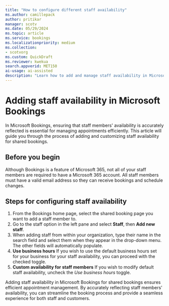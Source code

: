 ```yaml
---  
title: "How to configure different staff availability"  
ms.author: camillepack
author: pritikar
manager: scotv
ms.date: 05/29/2024  
ms.topic: article
ms.service: bookings
ms.localizationpriority: medium
ms.collection:
- scotvorg
ms.custom: QuickDraft  
ms.reviewer: kwekua  
search.appverid: MET150  
ai-usage: ai-assisted 
description: "Learn how to add and manage staff availability in Microsoft Bookings for efficient appointment scheduling." 
---
```


# Adding staff availability in Microsoft Bookings

In Microsoft Bookings, ensuring that staff members' availability is accurately reflected is essential for managing appointments efficiently. This article will guide you through the process of adding and customizing staff availability for shared bookings.

## Before you begin

Although Bookings is a feature of Microsoft 365, not all of your staff members are required to have a Microsoft 365 account. All staff members must have a valid email address so they can receive bookings and schedule changes.

## Steps for configuring staff availability

1. From the Bookings home page, select the shared booking page you want to add a staff member to.
2. Go to the staff option in the left pane and select **Staff**, then **Add new staff**.
3. When adding staff from within your organization, type their name in the search field and select them when they appear in the drop-down menu. The other fields will automatically populate.
4. **Use business hours** If you wish to use the default business hours set for your business for your staff availability, you can proceed with the checked toggle.
5. **Custom availability for staff members** If you wish to modify default staff availability, uncheck the *Use business hours* toggle.

Adding staff availability in Microsoft Bookings for shared bookings ensures efficient appointment management. By accurately reflecting staff members' availability, you can streamline the booking process and provide a seamless experience for both staff and customers.
